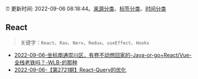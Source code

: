 :alarm_clock: 更新时间: 2022-09-06 08:18:44。[来源分类](../README.md)、[标签分类](../TAGS.md)、[时间分类](../TIMELINE.md)

## React


> 关键字：`React`、`Rax`、`Nerv`、`Redux`、`useEffect`、`Hooks`



- [2022-09-06-坐标南通崇川区，有卷不动想回家的-Java-or-go+React/Vue-全栈老铁吗？-WLB-的那种](https://www.v2ex.com/t/878091) 
- [2022-09-06-【第2721期】React-Query的优化](https://toutiao.io/k/arnd1b0) 
